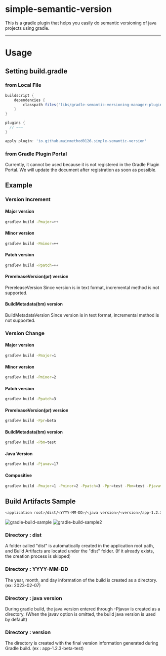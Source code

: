 # simple-semantic-version

This is a gradle plugin that helps you easily do semantic versioning of java projects using gradle.

---

# Usage

## Setting build.gradle

### from Local File
```gradle
buildscript {
    dependencies {
        classpath files('libs/gradle-semantic-versioning-manager-plugin-0.1.0.jar')
    }
}

plugins {
  // ~~~
}

apply plugin: 'io.github.mainmethod0126.simple-semantic-version'
```
### from Gradle Plugin Portal
Currently, it cannot be used because it is not registered in the Gradle Plugin Portal. We will update the document after registration as soon as possible.


## Example

### Version Increment

#### Major version
```bash
gradlew build -Pmajor=++
```

#### Minor version
```bash
gradlew build -Pminor=++
```

#### Patch version
```bash
gradlew build -Ppatch=++
```

#### PrereleaseVersion(pr) version
PrereleaseVersion Since version is in text format, incremental method is not supported.

#### BuildMetadata(bm) version
BuildMetadataVersion Since version is in text format, incremental method is not supported.

### Version Change

#### Major version
```bash
gradlew build -Pmajor=1
```

#### Minor version
```bash
gradlew build -Pminor=2
```

#### Patch version
```bash
gradlew build -Ppatch=3
```

#### PrereleaseVersion(pr) version
```bash
gradlew build -Ppr=beta
```

#### BuildMetadata(bm) version
```bash
gradlew build -Pbm=test
```

#### Java Version
```bash
gradlew build -Pjavav=17
```


#### Compositive
```bash
gradlew build -Pmajor=1 -Pminor=2 -Ppatch=3 -Ppr=test -Pbm=test -Pjavav=17
```

## Build Artifacts Sample
```bash
<application root>/dist/<YYYY-MM-DD>/<java version>/<version>/app-1.2.3-beta-test.jar
```
![gradle-build-sample](https://user-images.githubusercontent.com/40654598/217150085-e10d11ff-e9c4-45a2-ad3e-ba9d1746c93f.PNG)
![gradle-build-sample2](https://user-images.githubusercontent.com/40654598/217150322-fdf25a72-c884-4bdc-b61b-c0ed2e961c5d.PNG)


### Directory : dist
A folder called "dist" is automatically created in the application root path, and Build Artifacts are located under the "dist" folder. (If it already exists, the creation process is skipped)

### Directory : YYYY-MM-DD
The year, month, and day information of the build is created as a directory. (ex: 2023-02-07)

### Directory : java version
During gradle build, the java version entered through -Pjavav is created as a directory. (When the javav option is omitted, the build java version is used by default)

### Directory : version
The directory is created with the final version information generated during Gradle build. (ex : app-1.2.3-beta-test)

